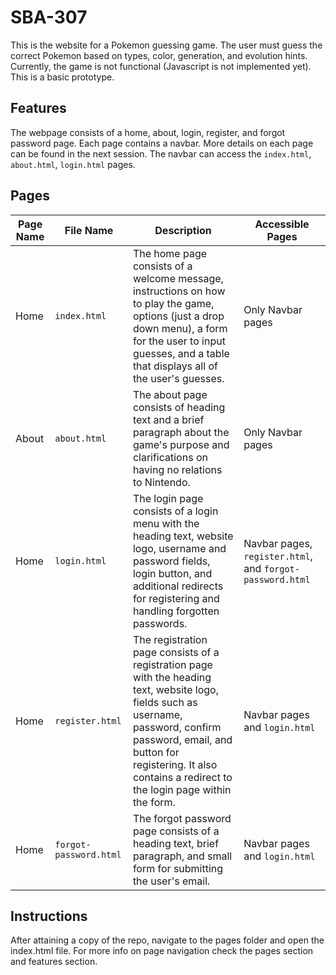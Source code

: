 # SBA-307
This is the website for a Pokemon guessing game. The user must guess the correct Pokemon based on types, color, generation, and evolution hints. Currently, the game is not functional (Javascript is not implemented yet). This is a basic prototype.

## Features
The webpage consists of a home, about, login, register, and forgot password page. Each page contains a navbar. More details on each page can be found in the next session. The navbar can access the `index.html`, `about.html`, `login.html` pages.

## Pages

| Page Name | File Name | Description | Accessible Pages |
| --- | --- | --- | --- |
| Home | `index.html` | The home page consists of a welcome message, instructions on how to play the game, options (just a drop down menu), a form for the user to input guesses, and a table that displays all of the user's guesses.| Only Navbar pages |
| About | `about.html` | The about page consists of heading text and a brief paragraph about the game's purpose and clarifications on having no relations to Nintendo. | Only Navbar pages |
| Home | `login.html` | The login page consists of a login menu with the heading text, website logo, username and password fields, login button, and additional redirects for registering and handling forgotten passwords. | Navbar pages, `register.html`, and `forgot-password.html` |
| Home | `register.html` | The registration page consists of a registration page with the heading text, website logo, fields such as username, password, confirm password, email, and button for registering. It also contains a redirect to the login page within the form. | Navbar pages and `login.html` |
| Home | `forgot-password.html` | The forgot password page consists of a heading text, brief paragraph, and small form for submitting the user's email. | Navbar pages and `login.html` |

## Instructions
After attaining a copy of the repo, navigate to the pages folder and open the index.html file. For more info on page navigation check the pages section and features section.